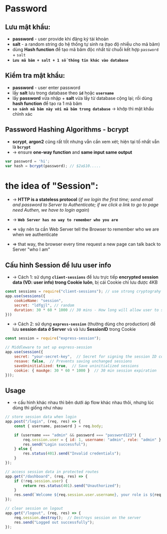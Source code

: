 # Password

## Lưu mật khẩu:
* **password** - user provide khi đăng ký tài khoản
* **salt** - a random string do hệ thống tự sinh ra (tạo độ nhiễu cho mã băm)
* dùng **Hash function** để tạo mã băm độc nhất từ chuỗi kết hợp `password` + `salt`
* **`Lưu mã băm + salt + 1 số thông tin khác vào database`** 

## Kiểm tra mật khẩu:
* **password** - user enter password
* lấy **salt** lưu trong database theo **`id`** hoặc **`username`**
* lấy **password** vừa nhập + **salt** vừa lấy từ database cộng lại; rồi dùng **hash function** để tạo ra 1 mã băm
* **`so sánh mã băm này với mã băm trong database`** -> khớp thì mật khẩu chỉnh xác

## Password Hashing Algorithms - bcrypt
* **scrypt**, **argon2** cũng rất tốt nhưng vẫn cần xem xét; hiện tại tố nhất vẫn là **`bcrypt`**
* -> ensure **one-way function** and **same input same output**

```js - "bcrypt" function
var password = 'hi';
var hash = bcrypt(password); // $2a$10.....
```

# the idea of "Session":
* -> **HTTP is a stateless protocol** (_if we login the first time; send email and password to Server to Authenticate; if we click a link to go to page need Authen, we have to login again_)
* -> **`Web Server has no way to remember who you are`**

* => vậy nên ta cần Web Server tell the Browser to remember who we are when we authenticate 
* => that way, the browser every time request a new page can talk back to Server "who I am"

## Cấu hình Session để lưu user info

* -> Cách 1: sử dụng **`client-sessions`** để lưu trực tiếp **encrypted session data (VD: user info) trong Cookie luôn**, bị cái Cookie chỉ lưu được 4KB
```js - secret, duration, name of "session"
const sessions = require("client-sessions"); // use strong cryptograhy and signing Augorithms
app.use(sessions({
    cookieName: "session",
    secret: "ldfgjl", // random
    duration: 30 * 60 * 1000 // 30 mins - How long will allow user to stay login 
}))
```

* -> Cách 2: sử dụng **`express-session`** (thường dùng cho production) để lưu **session data ở Server** và và lưu **SessionID** trong Cookie
```js
const session = require("express-session");

// Middleware to set up express-session
app.use(session({
    secret: "your-secret-key",  // Secret for signing the session ID cookie
    resave: false,  // Prevents saving unchanged sessions
    saveUninitialized: true,  // Save uninitialized sessions
    cookie: { maxAge: 30 * 60 * 1000 }  // 30 min session expiration
}));
```

## Usage
* -> cấu hình khác nhau thì bên dưới áp flow khác nhau thôi, nhưng lúc dùng thì giống như nhau
```js
// store session data when login
app.post("/login", (req, res) => {
    const { username, password } = req.body;

    if (username === "admin" && password === "password123") {
        req.session.user = { id: 1, username: "admin", role: "admin" }; // Store session data
        res.send("Login successful");
    } else {
        res.status(401).send("Invalid credentials");
    }
});

// access session data in protected routes
app.get("/dashboard", (req, res) => {
    if (!req.session.user) {
        return res.status(401).send("Unauthorized");
    }
    res.send(`Welcome ${req.session.user.username}, your role is ${req.session.user.role}`);
});

// clear session on logout
app.get("/logout", (req, res) => {
    req.session.destroy();  // Destroys session on the server
    res.send("Logged out successfully");
});
```




